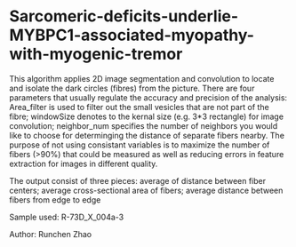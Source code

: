 # Sarcomeric-deficits-underlie-MYBPC1-associated-myopathy-with-myogenic-tremor

This algorithm applies 2D image segmentation and convolution to locate
and isolate the dark circles (fibres) from the picture. There are four
parameters that usually regulate the accuracy and precision of the
analysis: Area_filter is used to filter out the small vesicles that are
not part of the fibre; windowSize denotes to the kernal size (e.g. 3*3
rectangle) for image convolution; neighbor_num specifies the number of
neighbors you would like to choose for determinging the distance of
separate fibers nearby. The purpose of not using consistant variables 
is to maximize the number of fibers (>90%) that could be measured as 
well as reducing errors in feature extraction for images in different 
quality.

The output consist of three pieces: average of distance between fiber
centers; average cross-sectional area of fibers; average distance
between fibers from edge to edge

Sample used: R-73D_X_004a-3

Author: Runchen Zhao
